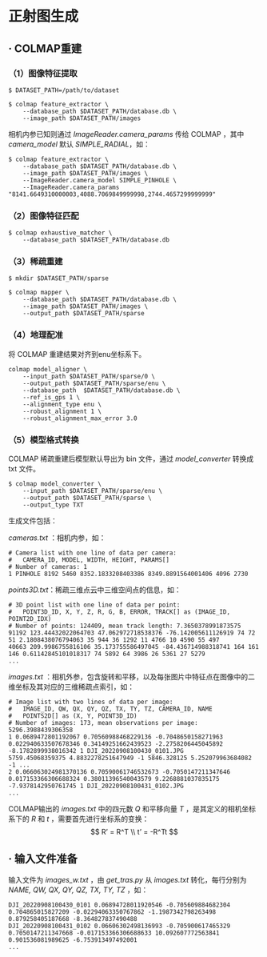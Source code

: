 # 正射图生成

## · COLMAP重建

### （1）图像特征提取

```
$ DATASET_PATH=/path/to/dataset

$ colmap feature_extractor \
	--database_path $DATASET_PATH/database.db \
	--image_path $DATASET_PATH/images
```

相机内参已知则通过 *ImageReader.camera_params* 传给 COLMAP ，其中 *camera_model* 默认 *SIMPLE_RADIAL*，如：

```
$ colmap feature_extractor \
	--database_path $DATASET_PATH/database.db \
	--image_path $DATASET_PATH/images \
	--ImageReader.camera_model SIMPLE_PINHOLE \
	--ImageReader.camera_params "8141.6649310000003,4088.7069849999998,2744.4657299999999"
```

### （2）图像特征匹配

```
$ colmap exhaustive_matcher \
	--database_path $DATASET_PATH/database.db
```

### （3）稀疏重建

```
$ mkdir $DATASET_PATH/sparse

$ colmap mapper \
	--database_path $DATASET_PATH/database.db \
	--image_path $DATASET_PATH/images \
	--output_path $DATASET_PATH/sparse
```

### （4）地理配准

将 COLMAP 重建结果对齐到enu坐标系下。

```
colmap model_aligner \
    --input_path $DATASET_PATH/sparse/0 \
    --output_path $DATASET_PATH/sparse/enu \
    --database_path  $DATASET_PATH/database.db \
    --ref_is_gps 1 \
    --alignment_type enu \
    --robust_alignment 1 \
    --robust_alignment_max_error 3.0
```

### （5）模型格式转换

COLMAP 稀疏重建后模型默认导出为 bin 文件，通过 *model_converter* 转换成 txt 文件。

```
$ colmap model_converter \
    --input_path $DATASET_PATH/sparse/enu \
    --output_path $DATASET_PATH/sparse \
    --output_type TXT
```

生成文件包括：

*cameras.txt* ：相机内参，如：

```
# Camera list with one line of data per camera:
#   CAMERA_ID, MODEL, WIDTH, HEIGHT, PARAMS[]
# Number of cameras: 1
1 PINHOLE 8192 5460 8352.1833208403386 8349.8891564001406 4096 2730
```

*points3D.txt*：稀疏三维点云中三维空间点的信息，如：

```
# 3D point list with one line of data per point:
#   POINT3D_ID, X, Y, Z, R, G, B, ERROR, TRACK[] as (IMAGE_ID, POINT2D_IDX)
# Number of points: 124409, mean track length: 7.3650378991873575
91192 123.44432022064703 47.062972718538376 -76.142005611126919 74 72 51 2.1808438076794063 35 944 36 1292 11 4766 10 4590 55 497
40663 209.9986755816106 35.173755586497045 -84.436714988318741 164 161 146 0.61142845101018317 74 5892 64 3986 26 5361 27 5279
...
```

*images.txt* ：相机外参，包含旋转和平移，以及每张图片中特征点在图像中的二维坐标及其对应的三维稀疏点索引，如：

```
# Image list with two lines of data per image:
#   IMAGE_ID, QW, QX, QY, QZ, TX, TY, TZ, CAMERA_ID, NAME
#   POINTS2D[] as (X, Y, POINT3D_ID)
# Number of images: 173, mean observations per image: 5296.3988439306358
1 0.0689472801192067 0.70560988468229136 -0.7048650158271963 0.022940633507678346 0.34149251662439523 -2.2758206445045892 -8.1782899938016342 1 DJI_20220908100430_0101.JPG
5759.45068359375 4.8832278251647949 -1 5846.328125 5.252079963684082 -1 ...
2 0.066063024981370136 0.70590061746532673 -0.7050147211347646 0.017153366306688324 0.38011396540043579 9.2268881037835175 -7.9378142950761745 1 DJI_20220908100431_0102.JPG
...
```

COLMAP输出的 *images.txt* 中的四元数 *Q* 和平移向量 *T* ，是其定义的相机坐标系下的 *R* 和 *t* ，需要首先进行坐标系的变换：
$$
R’ = R^T \\
t’ = -R^Tt
$$

## · 输入文件准备

输入文件为 *images_w.txt* ，由 *get_tras.py* 从 *images.txt* 转化，每行分别为 *NAME, QW, QX, QY, QZ, TX, TY, TZ* ，如：

```
DJI_20220908100430_0101 0.06894728011920546 -0.705609884682304 0.704865015827209 -0.02294063350767862 -1.1987342798263498 0.879258405187668 -8.364827837490488
DJI_20220908100431_0102 0.06606302498136993 -0.705900617465329 0.7050147211347668 -0.017153366306688633 10.092607772563841 0.901536081989625 -6.753913497492001
...
```

